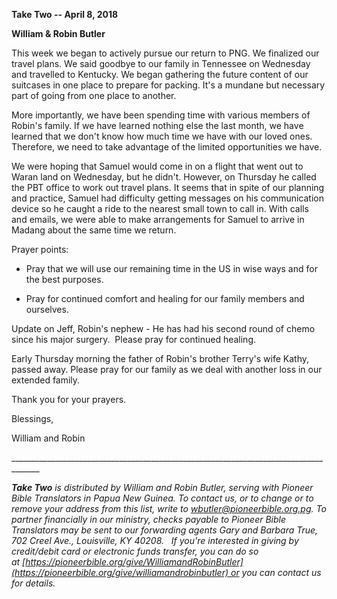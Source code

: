**Take Two -- April 8, 2018**

**William & Robin Butler**

This week we began to actively pursue our return to PNG. We finalized
our travel plans. We said goodbye to our family in Tennessee on
Wednesday and travelled to Kentucky. We began gathering the future
content of our suitcases in one place to prepare for packing. It's a
mundane but necessary part of going from one place to another.

More importantly, we have been spending time with various members of
Robin's family. If we have learned nothing else the last month, we have
learned that we don't know how much time we have with our loved ones.
Therefore, we need to take advantage of the limited opportunities we
have.

We were hoping that Samuel would come in on a flight that went out to
Waran land on Wednesday, but he didn't. However, on Thursday he called
the PBT office to work out travel plans. It seems that in spite of our
planning and practice, Samuel had difficulty getting messages on his
communication device so he caught a ride to the nearest small town to
call in. With calls and emails, we were able to make arrangements for
Samuel to arrive in Madang about the same time we return.

Prayer points:

-   Pray that we will use our remaining time in the US in wise ways and
    for the best purposes.

-   Pray for continued comfort and healing for our family members and
    ourselves.

Update on Jeff, Robin\'s nephew - He has had his second round of chemo
since his major surgery.  Please pray for continued healing. 

Early Thursday morning the father of Robin\'s brother Terry\'s wife
Kathy, passed away. Please pray for our family as we deal with another
loss in our extended family.

Thank you for your prayers.

Blessings,

William and Robin

\_\_\_\_\_\_\_\_\_\_\_\_\_\_\_\_\_\_\_\_\_\_\_\_\_\_\_\_\_\_\_\_\_\_\_\_\_\_\_\_\_\_\_\_\_\_\_\_\_\_\_\_\_\_\_\_\_\_\_\_\_\_\_\_\_\_\_\_\_\_\_\_\_\_\_\_\_\_\_\_\_\_\_\_\_

***Take Two** is distributed by William and Robin Butler, serving with
Pioneer Bible Translators in Papua New Guinea. To contact us, or to
change or to remove your address from this list, write
to <wbutler@pioneerbible.org.pg>. To partner financially in our
ministry, checks payable to Pioneer Bible Translators may be sent to our
forwarding agents Gary and Barbara True, 702 Creel Ave., Louisville, KY
40208.   If you're interested in giving by credit/debit card or
electronic funds transfer, you can do so
at [https://pioneerbible.org/give/WilliamandRobinButler](https://pioneerbible.org/give/williamandrobinbutler) or
you can contact us for details.*
